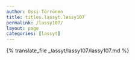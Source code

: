 ```yaml
---
author: Ossi Törrönen
title: titles.lassyt.lassy107
permalink: /lassy107/
layout: page
categories: [lassyt]
---
```

{% translate_file _lassyt/lassy107/lassy107.md %}